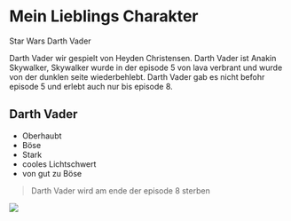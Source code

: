 # Mein Lieblings Charakter
Star Wars Darth Vader

Darth Vader wir gespielt von Heyden Christensen.
Darth Vader ist Anakin Skywalker, Skywalker wurde in der episode 5 von lava verbrant und wurde von der dunklen seite wiederbehlebt.
Darth Vader gab es nicht befohr episode 5 und erlebt auch nur bis episode 8.

## Darth Vader
* Oberhaubt
* Böse
* Stark
* cooles Lichtschwert
* von gut zu Böse

> Darth Vader wird am ende der episode 8 sterben

<img src="https://upload.wikimedia.org/wikipedia/en/thumb/7/76/Darth_Vader.jpg/220px-Darth_Vader.jpg"/>